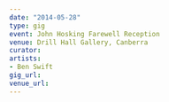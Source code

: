 ```yaml
---
date: "2014-05-28"
type: gig
event: John Hosking Farewell Reception
venue: Drill Hall Gallery, Canberra
curator: 
artists:
- Ben Swift
gig_url: 
venue_url: 
---
```

